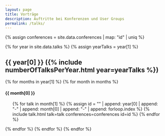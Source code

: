 ```yaml
---
layout: page
title: Vorträge
description: Auftritte bei Konferenzen und User Groups
permalink: /talks/
---
```


{% assign conferences = site.data.conferences | map: "id" | uniq %}

{% for year in site.data.talks %}
{% assign yearTalks = year[1] %}
<h2>{{ year[0] }} ({% include numberOfTalksPerYear.html year=yearTalks %})</h2>
    {% for months in year[1] %}
        {% for month in months %}
<h4>{{ month[0] }}</h4>
<ul class="talk-list">
        {% for talk in month[1] %}
        {% assign id = "" | append: year[0] | append: "-" | append: month[0] | append: "-" | append: forloop.index %}
        {% include talk.html talk=talk conferences=conferences id=id %}
        {% endfor %}
</ul>
        {% endfor %}
    {% endfor %}
{% endfor %}
